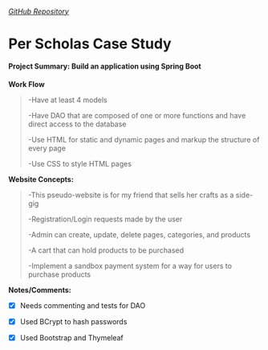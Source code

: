 ###### [GitHub Repository](https://github.com/imjesska/casestudy)

# Per Scholas Case Study

#### Project Summary: Build an application using Spring Boot

**Work Flow**
>-Have at least 4 models
>
>-Have DAO that are composed of one or more functions and have direct access to the database
>
>-Use HTML for static and dynamic pages and markup the structure of every page
>
>-Use CSS to style HTML pages



**Website Concepts:**

>-This pseudo-website is for my friend that sells her crafts as a side-gig
>
>-Registration/Login requests made by the user
>
>-Admin can create, update, delete pages, categories, and products
>
>-A cart that can hold products to be purchased
>
>-Implement a sandbox payment system for a way for users to purchase products

**Notes/Comments:**

* [x] Needs commenting and tests for DAO
* [x] Used BCrypt to hash passwords
* [x] Used Bootstrap and Thymeleaf


